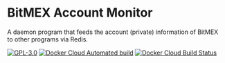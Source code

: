 # BitMEX Account Monitor
A daemon program that feeds the account (private) information of BitMEX to other programs via Redis.

[![GPL-3.0](https://img.shields.io/github/license/yanagisawa-kentaro-777/bitmex_watcher.svg)](LICENSE)
[![Docker Cloud Automated build](https://img.shields.io/docker/cloud/automated/yanagisawakentaro/bitmex_account_monitor.svg)](https://hub.docker.com/r/yanagisawakentaro/bitmex_account_monitor/)
[![Docker Cloud Build Status](https://img.shields.io/docker/cloud/build/yanagisawakentaro/bitmex_account_monitor.svg)](https://hub.docker.com/r/yanagisawakentaro/bitmex_account_monitor/)
